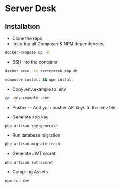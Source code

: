 # Server Desk

## Installation

- Clone the repo
- Installing all Composer & NPM dependencies.

```bash
docker-compose up -d
```
- SSH into the container 
```bash
docker exec -it serverdesk-php sh
```

```bash
composer install && npm install
```

- Copy .env.example to .env
```bash
cp .env.example .env
```

- Pusher
-- Add your pusher API keys to the .env file

- Generate app key
```bash
php artisan key:generate
```

- Run database migration

```bash
php artisan migrate:fresh
```

- Generate JWT secret

```bash
php artisan jwt:secret
```

- Compiling Assets

```bash
npm run dev
```
